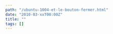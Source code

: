 ```yaml
---
path: "/ubuntu-1004-et-le-bouton-fermer.html"
date: "2010-03-xxT00:00Z"
title: ""
tags: []
---
```



